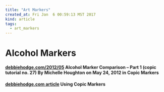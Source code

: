 ```yaml
---
title: "Art Markers"
created_at: Fri Jan  6 00:59:13 MST 2017
kind: article
tags:
  - art_markers
---
```


<h1> Alcohol Markers </h1>

<h4>
  <a href="http://debbiehodge.com/2012/05/alcohol-marker-comparison-copic-spectrum-shinhan-letraset/" target="_blank">debbiehodge.com/2012/05</a>
  Alcohol Marker Comparison – Part 1 (copic tutorial no. 27)
  By Michelle Houghton on May 24, 2012 in Copic Markers
</h4>

<h4>
  <a href="http://debbiehodge.com/pillar-content-parent/how-to-use-copic-markers/" target="_blank">debbiehodge.com article</a>
  Using Copic Markers
</h4>

<!--
html boilerplate
<a href="" target="_blank"></a>
<a name=""></a>
<img src="" width="400px">
<ul>
  <li></li>
</ul>
<pre>
</pre>
<pre><code>
</code></pre>
<math xmlns='http://www.w3.org/1998/Math/MathML' display='block'>
</math>
-->
